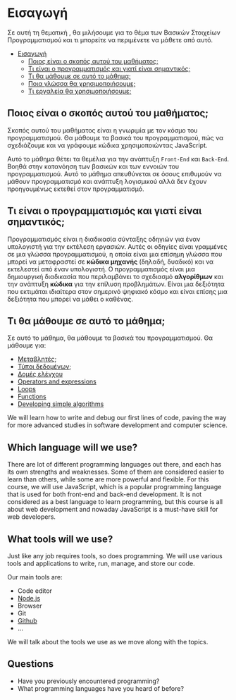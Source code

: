 # Εισαγωγή

Σε αυτή τη θεματική , θα μιλήσουμε για το θέμα των Βασικών Στοιχείων Προγραμματισμού και τι μπορείτε να περιμένετε να μάθετε από αυτό.

- [Εισαγωγή](#Εισαγωγή)
  - [Ποιος είναι ο σκοπός αυτού του μαθήματος;](#Ποιος-είναι-ο-σκοπός-αυτού-του-μαθήματος-;)
  - [Τι είναι ο προγραμματισμός και γιατί είναι σημαντικός;](#Τι-είναι-ο-προγραμματισμός-και-γιατί-είναι-σημαντικός-;)
  - [Τι θα μάθουμε σε αυτό το μάθημα;](#Τι-θα-μάθουμε-σε-αυτό-το-μάθημα-;)
  - [Ποια γλώσσα θα χρησιμοποιήσουμε;](#Ποια-γλώσσα-θα-χρησιμοποιήσουμε-;)
  - [Τι εργαλεία θα χρησιμοποιήσουμε;](#Τι-εργαλεία-θα-χρησιμοποιήσουμε-;)


## Ποιος είναι ο σκοπός αυτού του μαθήματος;

Σκοπός αυτού του μαθήματος είναι η γνωριμία με τον κόσμο του προγραμματισμού. Θα μάθουμε τα βασικά του προγραμματισμού, πώς να σχεδιάζουμε και να γράφουμε κώδικα χρησιμοποιώντας JavaScript.

Αυτό το μάθημα θέτει τα θεμέλια για την ανάπτυξη `Front-End` και `Back-End`. Βοηθά στην κατανόηση των βασικών και των εννοιών του προγραμματισμού. Αυτό το μάθημα απευθύνεται σε όσους επιθυμούν να μάθουν προγραμματισμό και ανάπτυξη λογισμικού αλλά δεν έχουν προηγουμένως εκτεθεί στον προγραμματισμό.

## Τι είναι ο προγραμματισμός και γιατί είναι σημαντικός;

Προγραμματισμός είναι η διαδικασία σύνταξης οδηγιών για έναν υπολογιστή για την εκτέλεση εργασιών. Αυτές οι οδηγίες είναι γραμμένες σε μια γλώσσα προγραμματισμού, η οποία είναι μια επίσημη γλώσσα που μπορεί να μεταφραστεί σε **κώδικα μηχανής** (δηλαδή, δυαδικό) και να εκτελεστεί από έναν υπολογιστή.
Ο προγραμματισμός είναι μια δημιουργική διαδικασία που περιλαμβάνει το σχεδιασμό **αλγορίθμων** και την ανάπτυξη **κώδικα** για την επίλυση προβλημάτων. Είναι μια δεξιότητα που εκτιμάται ιδιαίτερα στον σημερινό ψηφιακό κόσμο και είναι επίσης μια δεξιότητα που μπορεί να μάθει ο καθένας.

## Τι θα μάθουμε σε αυτό το μάθημα;

Σε αυτό το μάθημα, θα μάθουμε τα βασικά του προγραμματισμού. Θα μάθουμε για:
- [Μεταβλητές](https://github.com/FE-BE-Microdegrees/Subjects/blob/Translate/Programming-Basics/Topics/Variables/README.md);
- [Τύποι δεδομένων](https://github.com/FE-BE-Microdegrees/Subjects/blob/Translate/Programming-Basics/Topics/Data-Types/README.md);
- [Δομές ελέγχου]()
- [Operators and expressions](https://github.com/FE-BE-Microdegrees/Subjects/blob/Translate/Programming-Basics/Topics/Operators/README.md)
- [Loops](https://github.com/FE-BE-Microdegrees/Subjects/blob/Translate/Programming-Basics/Topics/Loops/README.md)
- [Functions](https://github.com/FE-BE-Microdegrees/Subjects/blob/Translate/Programming-Basics/Topics/Functions/README.md)
- [Developing simple algorithms](https://github.com/FE-BE-Microdegrees/Subjects/blob/Translate/Programming-Basics/Topics/Algorithms/README.md)

We will learn how to write and debug our first lines of code, paving the way for more advanced studies in software development and computer science.

## Which language will we use?

There are lot of different programming languages out there, and each has its own strengths and weaknesses. Some of them are considered easier to learn than others, while some are more powerful and flexible. For this course, we will use JavaScript, which is a popular programming language that is used for both front-end and back-end development. It is not considered as a best language to learn programming, but this course is all about web development and nowaday JavaScript is a must-have skill for web developers.

## What tools will we use?

Just like any job requires tools, so does programming. We will use various tools and applications to write, run, manage, and store our code.

Our main tools are:

- Code editor
- [Node.js](https://github.com/FE-BE-Microdegrees/Subjects/blob/Translate/Programming-Basics/Topics/NodeJS/README.md)
- Browser
- Git
- [Github](https://github.com/)
- ...

We will talk about the tools we use as we move along with the topics.

## Questions

- Have you previously encountered programming?
- What programming languages have you heard of before?
